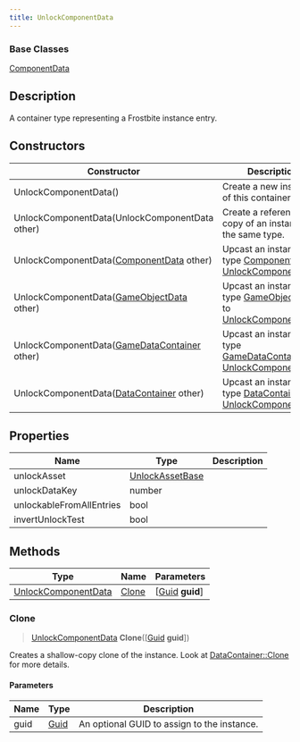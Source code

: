 ```yaml
---
title: UnlockComponentData
---
```

### Base Classes

[ComponentData](ComponentData)

## Description

A container type representing a Frostbite instance entry.

## Constructors

| Constructor                                                                    | Description                                                                                                                   |
| ------------------------------------------------------------------------------ | ----------------------------------------------------------------------------------------------------------------------------- |
| UnlockComponentData()                                                          | Create a new instance of this container type.                                                                                 |
| UnlockComponentData(UnlockComponentData other)                                 | Create a reference copy of an instance of the same type.                                                                      |
| UnlockComponentData([ComponentData](ComponentData) other)                      | Upcast an instance of type [ComponentData](ComponentData) to [UnlockComponentData](UnlockComponentData).                      |
| UnlockComponentData([GameObjectData](GameObjectData) other)                    | Upcast an instance of type [GameObjectData](GameObjectData) to [UnlockComponentData](UnlockComponentData).                    |
| UnlockComponentData([GameDataContainer](GameDataContainer) other)              | Upcast an instance of type [GameDataContainer](GameDataContainer) to [UnlockComponentData](UnlockComponentData).              |
| UnlockComponentData([DataContainer](/vext/ref/shared/class/datacontainer) other) | Upcast an instance of type [DataContainer](/vext/ref/shared/class/datacontainer) to [UnlockComponentData](UnlockComponentData). |

## Properties

| Name                     | Type                               | Description |
| ------------------------ | ---------------------------------- | ----------- |
| unlockAsset              | [UnlockAssetBase](UnlockAssetBase) |             |
| unlockDataKey            | number                             |             |
| unlockableFromAllEntries | bool                               |             |
| invertUnlockTest         | bool                               |             |

## Methods

| Type                                       | Name            | Parameters                                     |
| ------------------------------------------ | --------------- | ---------------------------------------------- |
| [UnlockComponentData](UnlockComponentData) | [Clone](#clone) | \[[Guid](/vext/ref/shared/class/guid) **guid**\] |

### Clone

> [UnlockComponentData](UnlockComponentData) **Clone**(\[[Guid](/vext/ref/shared/class/guid) **guid**\])

Creates a shallow-copy clone of the instance. Look at [DataContainer::Clone](/vext/ref/shared/class/datacontainer#clone) for more details.

#### Parameters

| Name | Type         | Description                                 |
| ---- | ------------ | ------------------------------------------- |
| guid | [Guid](Guid) | An optional GUID to assign to the instance. |
